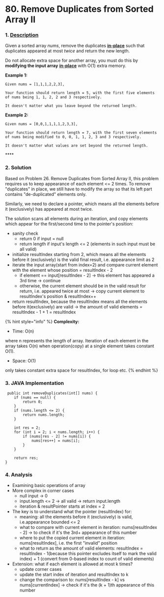 # 80. Remove Duplicates from Sorted Array II

### 1. [Description](https://leetcode.com/problems/remove-duplicates-from-sorted-array/description/)

Given a sorted array _nums_, remove the duplicates [**in-place**](https://en.wikipedia.org/wiki/In-place_algorithm) such that duplicates appeared at most _twice_ and return the new length.

Do not allocate extra space for another array, you must do this by **modifying the input array** [**in-place**](https://en.wikipedia.org/wiki/In-place_algorithm) with O\(1\) extra memory.

**Example 1:**

```text
Given nums = [1,1,1,2,2,3],

Your function should return length = 5, with the first five elements of nums being 1, 1, 2, 2 and 3 respectively.

It doesn't matter what you leave beyond the returned length.
```

**Example 2:**

```text
Given nums = [0,0,1,1,1,1,2,3,3],

Your function should return length = 7, with the first seven elements of nums being modified to 0, 0, 1, 1, 2, 3 and 3 respectively.

It doesn't matter what values are set beyond the returned length.
```

\*\*\*\*

### 2. Solution

Based on Problem 26. Remove Duplicates from Sorted Array II, this problem requires us to keep appearance  of each element &lt;= 2 times. To remove "duplicates" in place, we still have to modify the array so that its left part contains "de-duplicated" elements only.

Similarly, we need to declare a pointer, which means all the elements before it \(exclusively\) has appeared at most twice. 

The solution scans all elements during an iteration, and copy elements which appear for the first/second time to the pointer's position:

* sanity check 
  * return 0 if input = null
  * return length if input's length &lt;= 2 \(elements in such input must be all valid\)
* initialize resultIndex starting from 2, which means all the elements before it \(exclusively\) is the valid final result, i.e. appearance limit as 2
* iterate the input array\(start from index=2\) and compare current element with the element whose position = resultIndex - 2
  * if element == input\[resultIndex - 2\] -&gt; this element has appeared a 3rd time -&gt; continue
  * otherwise, the current element should be in the valid result for return, i.e. appeared twice at most -&gt; copy current element to resultIndex's position & resultIndex++
* return resultIndex, because the resultIndex means all the elements before it\(exclusively\) are valid -&gt; the amount of valid elements = resultIndex - 1 + 1 = resultIndex

{% hint style="info" %}
**Complexity:**

* Time: O\(n\)  

where n represents the length of array. Iteration of each element in the array takes O\(n\) when operation\(copy\) at a single element takes constant O\(1\).

* Space: O\(1\) 

only takes constant extra space for resultIndex, for loop etc.
{% endhint %}



### 3. JAVA Implementation

```text
 public int removeDuplicates(int[] nums) {
    if (nums == null) {
        return 0;
    }
    if (nums.length <= 2) {
        return nums.length;
    }
    
    int res = 2;
    for (int i = 2; i < nums.length; i++) {
        if (nums[res - 2] != nums[i]) {
            nums[res++] = nums[i];
        }
    }
        
    return res;
}
```



### 4. Analysis

* Examining basic operations of array 
* More complex in corner cases
  * null input -&gt; 0
  * input.length &lt;= 2 -&gt; all valid -&gt; return input.length
  * iteration & resultPointer starts at index = 2
* The key is to understand what the pointer \(resultIndex\) for:
  * meaning: all the elements before it \(exclusively\) is valid, i.e.appearance bounded &lt;= 2
  * what to compare with current element in iteration: nums\[resultIndex - 2\] -&gt; to check if it's the 3rd+ appearance of this number
  * where to put the copied current element in iteration: nums\[resultIndex\], i.e. the first "invalid" position
  * what to return as the amount of valid elements: resultIndex = resultIndex - 1\(because this pointer excludes itself to mark the valid index\) + 1 \(convert from 0-based index to count of valid elements\) 
* Extension: what if each element is allowed at most k times?
  * update corner cases
  * update the start index of iteration and resultIndex to k
  * change the comparison to: nums\[resultIndex - k\] vs nums\[currentIndex\] -&gt; check if it's the \(k + 1\)th appearance of this number



